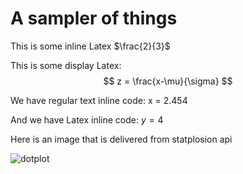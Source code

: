 
# A sampler of things



This is some inline Latex $\frac{2}{3}$

This is some display Latex:
$$
z = \frac{x-\mu}{\sigma}
$$

We have regular text inline code: x = 2.454

And we have Latex inline code: $y = 4$

Here is an image that is delivered from statplosion api

![dotplot](https://statplosion-api-x5isouofzq-uk.a.run.app/dotplot)
